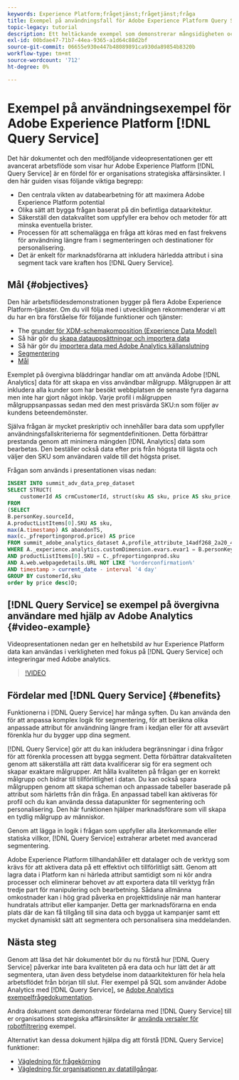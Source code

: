 ```yaml
---
keywords: Experience Platform;frågetjänst;frågetjänst;fråga
title: Exempel på användningsfall för Adobe Experience Platform Query Service
topic-legacy: tutorial
description: Ett heltäckande exempel som demonstrerar mångsidigheten och fördelarna med Adobe Experience Platform Query Service.
exl-id: 00bdae47-71b7-44ea-9365-a1d64c88d2bf
source-git-commit: 06655e930e447b48089891ca930da89854b8320b
workflow-type: tm+mt
source-wordcount: '712'
ht-degree: 0%

---
```


# Exempel på användningsexempel för Adobe Experience Platform [!DNL Query Service]

Det här dokumentet och den medföljande videopresentationen ger ett avancerat arbetsflöde som visar hur Adobe Experience Platform [!DNL Query Service] är en fördel för er organisations strategiska affärsinsikter. I den här guiden visas följande viktiga begrepp:

* Den centrala vikten av databearbetning för att maximera Adobe Experience Platform potential
* Olika sätt att bygga frågan baserat på din befintliga dataarkitektur.
* Säkerställ den datakvalitet som uppfyller era behov och metoder för att minska eventuella brister.
* Processen för att schemalägga en fråga att köras med en fast frekvens för användning längre fram i segmenteringen och destinationer för personalisering.
* Det är enkelt för marknadsförarna att inkludera härledda attribut i sina segment tack vare kraften hos [!DNL Query Service].

## Mål {#objectives}

Den här arbetsflödesdemonstrationen bygger på flera Adobe Experience Platform-tjänster. Om du vill följa med i utvecklingen rekommenderar vi att du har en bra förståelse för följande funktioner och tjänster:

* The [grunder för XDM-schemakomposition (Experience Data Model)](../../xdm/schema/composition.md)
* Så här gör du [skapa datauppsättningar och importera data](https://experienceleague.adobe.com/docs/platform-learn/tutorials/data-ingestion/create-datasets-and-ingest-data.html)
* Så här gör du [importera data med Adobe Analytics källanslutning](https://experienceleague.adobe.com/docs/platform-learn/tutorials/sources/ingest-data-from-adobe-analytics.html)
* [Segmentering](../../segmentation/home.md)
* [Mål ](../../destinations/home.md)

Exemplet på övergivna bläddringar handlar om att använda Adobe [!DNL Analytics] data för att skapa en viss användbar målgrupp. Målgruppen är att inkludera alla kunder som har besökt webbplatsen de senaste fyra dagarna men inte har gjort något inköp. Varje profil i målgruppen målgruppsanpassas sedan med den mest prisvärda SKU:n som följer av kundens beteendemönster.

Själva frågan är mycket preskriptiv och innehåller bara data som uppfyller användningsfallskriterierna för segmentdefinitionen. Detta förbättrar prestanda genom att minimera mängden [!DNL Analytics] data som bearbetas. Den beställer också data efter pris från högsta till lägsta och väljer den SKU som användaren valde till det högsta priset.

Frågan som används i presentationen visas nedan:

```sql
INSERT INTO summit_adv_data_prep_dataset
SELECT STRUCT(
    customerId AS crmCustomerId, struct(sku AS sku, price AS sku_price, abandonTS AS abandonTS) AS abandonBrowse) AS _pfreportingonprod
FROM
(SELECT
B.personKey.sourceId,
A.productListItems[0].SKU AS sku,
max(A.timestamp) AS abandonTS,
max(c._pfreportingonprod.price) AS price
FROM summit_adobe_analytics_dataset A,profile_attribute_14adf268_2a20_4dee_bee6_a6b0e34616a9 B,summit_product_dataset c
WHERE A._experience.analytics.customDimension.evars.evar1 = B.personKey.sourceID
AND productListItems[0].SKU = C._pfreportingonprod.sku
AND A.web.webpagedetails.URL NOT LIKE '%orderconfirmation%'
AND timestamp > current_date - interval '4 day'
GROUP BY customerId,sku
order by price desc)D;
```

## [!DNL Query Service] se exempel på övergivna användare med hjälp av Adobe Analytics {#video-example}

Videopresentationen nedan ger en helhetsbild av hur Experience Platform data kan användas i verkligheten med fokus på [!DNL Query Service] och integreringar med Adobe analytics.

>[!VIDEO](https://video.tv.adobe.com/v/342533?quality=12&learn=on)

## Fördelar med [!DNL Query Service] {#benefits}

Funktionerna i [!DNL Query Service] har många syften. Du kan använda den för att anpassa komplex logik för segmentering, för att beräkna olika anpassade attribut för användning längre fram i kedjan eller för att avsevärt förenkla hur du bygger upp dina segment.

[!DNL Query Service] gör att du kan inkludera begränsningar i dina frågor för att förenkla processen att bygga segment. Detta förbättrar datakvaliteten genom att säkerställa att rätt data kvalificerar sig för era segment och skapar exaktare målgrupper. Att hålla kvaliteten på frågan ger en korrekt målgrupp och bidrar till tillförlitlighet i datan. Du kan också spara målgruppen genom att skapa scheman och anpassade tabeller baserade på attribut som härletts från din fråga. En anpassad tabell kan aktiveras för profil och du kan använda dessa datapunkter för segmentering och personalisering. Den här funktionen hjälper marknadsförare som vill skapa en tydlig målgrupp av människor.

Genom att lägga in logik i frågan som uppfyller alla återkommande eller statiska villkor, [!DNL Query Service] extraherar arbetet med avancerad segmentering.

Adobe Experience Platform tillhandahåller ett datalager och de verktyg som krävs för att aktivera data på ett effektivt och tillförlitligt sätt. Genom att lagra data i Platform kan ni härleda attribut samtidigt som ni kör andra processer och eliminerar behovet av att exportera data till verktyg från tredje part för manipulering och bearbetning. Sådana allmänna omkostnader kan i hög grad påverka en projekttidslinje när man hanterar hundratals attribut eller kampanjer. Detta ger marknadsförarna en enda plats där de kan få tillgång till sina data och bygga ut kampanjer samt ett mycket dynamiskt sätt att segmentera och personalisera sina meddelanden.

## Nästa steg

Genom att läsa det här dokumentet bör du nu förstå hur [!DNL Query Service] påverkar inte bara kvaliteten på era data och hur lätt det är att segmentera, utan även dess betydelse inom dataarkitekturen för hela hela arbetsflödet från början till slut. Fler exempel på SQL som använder Adobe Analytics med [!DNL Query Service], se [Adobe Analytics exempelfrågedokumentation](../sample-queries/adobe-analytics.md).

Andra dokument som demonstrerar fördelarna med [!DNL Query Service] till er organisations strategiska affärsinsikter är [använda versaler för robotfiltrering](./bot-filtering.md) exempel.

Alternativt kan dessa dokument hjälpa dig att förstå [!DNL Query Service] funktioner:

* [Vägledning för frågekörning](../best-practices/writing-queries.md)
* [Vägledning för organisationen av datatillgångar](../best-practices/organize-data-assets.md).


